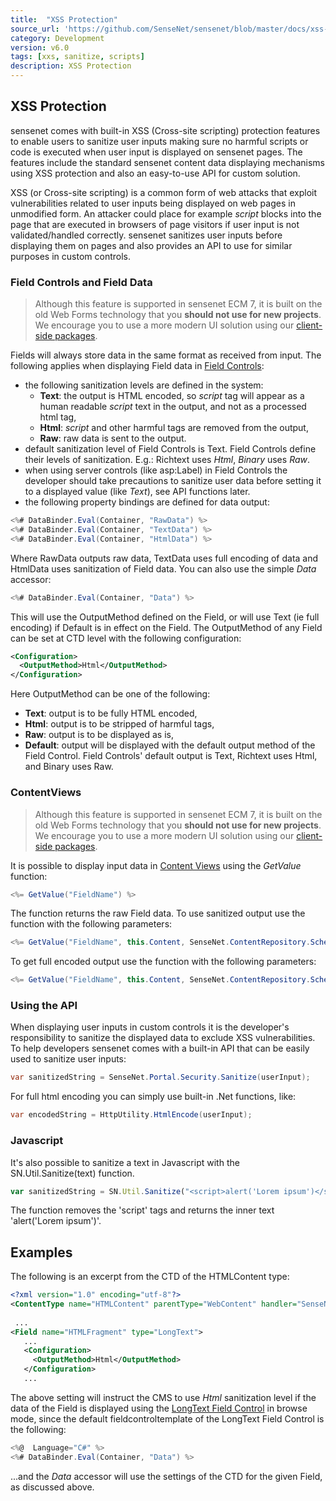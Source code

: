 ```yaml
---
title:  "XSS Protection"
source_url: 'https://github.com/SenseNet/sensenet/blob/master/docs/xss-protection.md'
category: Development
version: v6.0
tags: [xxs, sanitize, scripts]
description: XSS Protection
---
```


## XSS Protection

sensenet comes with built-in XSS (Cross-site scripting) protection features to enable users to sanitize user inputs making sure no harmful scripts or code is executed when user input is displayed on sensenet pages. The features include the standard sensenet content data displaying mechanisms using XSS protection and also an easy-to-use API for custom solution.

XSS (or Cross-site scripting) is a common form of web attacks that exploit vulnerabilities related to user inputs being displayed on web pages in unmodified form. An attacker could place for example *script* blocks into the page that are executed in browsers of page visitors if user input is not validated/handled correctly. sensenet sanitizes user inputs before displaying them on pages and also provides an API to use for similar purposes in custom controls.

### Field Controls and Field Data

> Although this feature is supported in sensenet ECM 7, it is built on the old Web Forms technology that you **should not use for new projects**. We encourage you to use a more modern UI solution using our [client-side packages](https://www.npmjs.com/org/sensenet).

Fields will always store data in the same format as received from input. The following applies when displaying Field data in [Field Controls](field-controls.md):

- the following sanitization levels are defined in the system:
    - **Text**: the output is HTML encoded, so *script* tag will appear as a human readable *script* text in the output, and not as a processed html tag,
    - **Html**: *script* and other harmful tags are removed from the output,
    - **Raw**: raw data is sent to the output.
- default sanitization level of Field Controls is Text. Field Controls define their levels of sanitization. E.g.: Richtext uses *Html*, *Binary* uses *Raw*.
- when using server controls (like asp:Label) in Field Controls the developer should take precautions to sanitize user data before setting it to a displayed value (like *Text*), see API functions later.
- the following property bindings are defined for data output:

```csharp
<%# DataBinder.Eval(Container, "RawData") %>
<%# DataBinder.Eval(Container, "TextData") %>
<%# DataBinder.Eval(Container, "HtmlData") %>
```

Where RawData outputs raw data, TextData uses full encoding of data and HtmlData uses sanitization of Field data. You can also use the simple *Data* accessor:

```csharp
<%# DataBinder.Eval(Container, "Data") %>
```

This will use the OutputMethod defined on the Field, or will use Text (ie full encoding) if Default is in effect on the Field. The OutputMethod of any Field can be set at CTD level with the following configuration:

```xml
<Configuration>
  <OutputMethod>Html</OutputMethod>
</Configuration>
```

Here OutputMethod can be one of the following:

- **Text**: output is to be fully HTML encoded,
- **Html**: output is to be stripped of harmful tags,
- **Raw**: output is to be displayed as is,
- **Default**: output will be displayed with the default output method of the Field Control. Field Controls' default output is Text, Richtext uses Html, and Binary uses Raw.

### ContentViews

> Although this feature is supported in sensenet ECM 7, it is built on the old Web Forms technology that you **should not use for new projects**. We encourage you to use a more modern UI solution using our [client-side packages](https://www.npmjs.com/org/sensenet).

It is possible to display input data in [Content Views](content-views.md) using the *GetValue* function:

```csharp
<%= GetValue("FieldName") %>
```

The function returns the raw Field data. To use sanitized output use the function with the following parameters:

```csharp
<%= GetValue("FieldName", this.Content, SenseNet.ContentRepository.Schema.OutputMethod.Html) %>
```

To get full encoded output use the function with the following parameters:

```csharp
<%= GetValue("FieldName", this.Content, SenseNet.ContentRepository.Schema.OutputMethod.Text) %>
```

### Using the API

When displaying user inputs in custom controls it is the developer's responsibility to sanitize the displayed data to exclude XSS vulnerabilities. To help developers sensenet comes with a built-in API that can be easily used to sanitize user inputs:

```csharp
var sanitizedString = SenseNet.Portal.Security.Sanitize(userInput);
```

For full html encoding you can simply use built-in .Net functions, like:

```csharp
var encodedString = HttpUtility.HtmlEncode(userInput);
```

### Javascript

It's also possible to sanitize a text in Javascript with the SN.Util.Sanitize(text) function.

```js
var sanitizedString = SN.Util.Sanitize("<script>alert('Lorem ipsum')</script>");
```

The function removes the 'script' tags and returns the inner text 'alert('Lorem ipsum')'.

## Examples

The following is an excerpt from the CTD of the HTMLContent type:

```xml
<?xml version="1.0" encoding="utf-8"?>
<ContentType name="HTMLContent" parentType="WebContent" handler="SenseNet.ContentRepository.GenericContent" xmlns="http://schemas.sensenet.com/SenseNet/ContentRepository/ContentTypeDefinition">
 
 ...
<Field name="HTMLFragment" type="LongText">
   ...
   <Configuration>
     <OutputMethod>Html</OutputMethod>
   </Configuration> 
   ...
```

The above setting will instruct the CMS to use *Html* sanitization level if the data of the Field is displayed using the [LongText Field Control](longtext-fieldcontrol.md) in browse mode, since the default fieldcontroltemplate of the LongText Field Control is the following:

```csharp
<%@  Language="C#" %>
<%# DataBinder.Eval(Container, "Data") %>
```

...and the *Data* accessor will use the settings of the CTD for the given Field, as discussed above.
